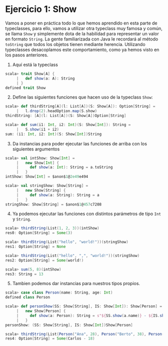 # Ejercicio 1: Show

Vamos a poner en práctica todo lo que hemos aprendido en esta parte de typeclasses, para ello, vamos a utilizar otra typeclass muy famosa y común, se llama `Show` y simplemente dota de la habilidad para representar un valor en formato `String`. La gente familiarizada con Java le recordará al método `toString` que todos los objetos tienen mediante herencia. Utilizando typeclasses desacoplamos este comportamiento, como ya hemos visto en los pasos anteriores.

1. Aquí está la typeclass

```scala
scala> trait Show[A] {
     |   def show(a: A): String
     | }
defined trait Show
```

2. Define las siguientes funciones que hacen uso de la typeclass `Show`:

```scala
scala> def thirdString[A](l: List[A])(S: Show[A]): Option[String] =
     |   l.drop(2).headOption.map(S.show)
thirdString: [A](l: List[A])(S: Show[A])Option[String]

scala> def sum(i1: Int, i2: Int)(S: Show[Int]): String =
     |   S.show(i1 + i2)
sum: (i1: Int, i2: Int)(S: Show[Int])String
```

3. Da instancias para poder ejecutar las funciones de arriba con los siguientes argumentos

```scala
scala> val intShow: Show[Int] =
     |   new Show[Int] {
     |     def show(a: Int): String = a.toString
     |   }
intShow: Show[Int] = $anon$1@2e49e494

scala> val stringShow: Show[String] =
     |   new Show[String] {
     |     def show(a: String): String = a
     |   }
stringShow: Show[String] = $anon$1@457c7208
```

4. Ya podemos ejecutar las funciones con distintos parámetros de tipo `Int` y `String`.

```scala
scala> thirdString(List(1, 2, 3))(intShow)
res0: Option[String] = Some(3)

scala> thirdString(List("hello", "world!"))(stringShow)
res1: Option[String] = None

scala> thirdString(List("hello", ",", "world!"))(stringShow)
res2: Option[String] = Some(world!)

scala> sum(5, 8)(intShow)
res3: String = 13
```

5. Tambien podemos dar instancias para nuestros tipos propios.

```scala
scala> case class Person(name: String, age: Int)
defined class Person

scala> def personShow(SS: Show[String], IS: Show[Int]): Show[Person] =
     |   new Show[Person] {
     |     def show(a: Person): String = s"${SS.show(a.name)} - ${IS.show(a.age)}"
     |   }
personShow: (SS: Show[String], IS: Show[Int])Show[Person]

scala> thirdString(List(Person("Ana", 28), Person("Berto", 38), Person("Carlos", 18)))(personShow(stringShow, intShow))
res4: Option[String] = Some(Carlos - 18)
```
